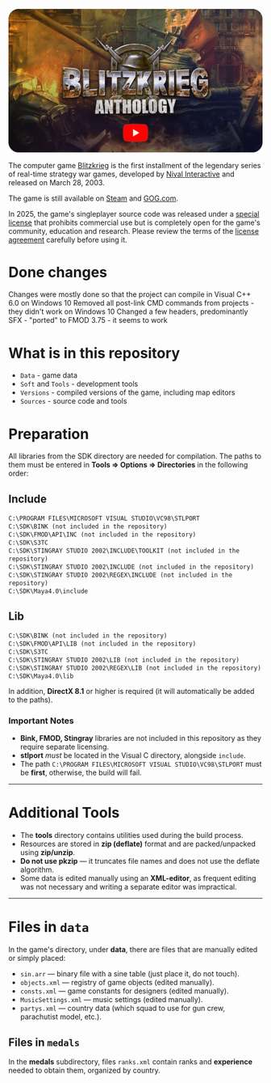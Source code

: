 
[![Blitzkrieg Trailer](Blitzkrieg.png)](https://www.youtube.com/watch?v=zNxMvTcsJbk)

The computer game [Blitzkrieg](https://wikipedia.org/wiki/Blitzkrieg_(video_game)) is the first installment of the legendary series of real-time strategy war games, developed by [Nival Interactive](http://nival.com/) and released on March 28, 2003.

The game is still available on [Steam](https://store.steampowered.com/app/313480/Blitzkrieg_Anthology/) and [GOG.com](https://www.gog.com/en/game/blitzkrieg_anthology).

In 2025, the game's singleplayer source code was released under a [special license](LICENSE.md) that prohibits commercial use but is completely open for the game's community, education and research.
Please review the terms of the [license agreement](LICENSE.md) carefully before using it.

# Done changes
Changes were mostly done so that the project can compile in Visual C++ 6.0 on Windows 10
Removed all post-link CMD commands from projects - they didn't work on Windows 10
Changed a few headers, predominantly SFX - "ported" to FMOD 3.75 - it seems to work

# What is in this repository
- `Data` - game data
- `Soft` and `Tools` - development tools
- `Versions` - compiled versions of the game, including map editors
- `Sources` - source code and tools

# Preparation

All libraries from the SDK directory are needed for compilation. The paths to them must be entered in **Tools => Options => Directories** in the following order:

## Include
```
C:\PROGRAM FILES\MICROSOFT VISUAL STUDIO\VC98\STLPORT
C:\SDK\BINK (not included in the repository)
C:\SDK\FMOD\API\INC (not included in the repository)
C:\SDK\S3TC
C:\SDK\STINGRAY STUDIO 2002\INCLUDE\TOOLKIT (not included in the repository)
C:\SDK\STINGRAY STUDIO 2002\INCLUDE (not included in the repository)
C:\SDK\STINGRAY STUDIO 2002\REGEX\INCLUDE (not included in the repository)
C:\SDK\Maya4.0\include
```

## Lib
```
C:\SDK\BINK (not included in the repository)
C:\SDK\FMOD\API\LIB (not included in the repository)
C:\SDK\S3TC
C:\SDK\STINGRAY STUDIO 2002\LIB (not included in the repository)
C:\SDK\STINGRAY STUDIO 2002\REGEX\LIB (not included in the repository)
C:\SDK\Maya4.0\lib
```

In addition, **DirectX 8.1** or higher is required (it will automatically be added to the paths).

### Important Notes

- **Bink, FMOD, Stingray** libraries are not included in this repository as they require separate licensing.
- **stlport** *must* be located in the Visual C directory, alongside `include`.
- The path `C:\PROGRAM FILES\MICROSOFT VISUAL STUDIO\VC98\STLPORT` must be **first**, otherwise, the build will fail.

---

# Additional Tools

- The **tools** directory contains utilities used during the build process.
- Resources are stored in **zip (deflate)** format and are packed/unpacked using **zip/unzip**.
- **Do not use pkzip** — it truncates file names and does not use the deflate algorithm.
- Some data is edited manually using an **XML-editor**, as frequent editing was not necessary and writing a separate editor was impractical.

---

# Files in `data`

In the game's directory, under **data**, there are files that are manually edited or simply placed:

- `sin.arr` — binary file with a sine table (just place it, do not touch).
- `objects.xml` — registry of game objects (edited manually).
- `consts.xml` — game constants for designers (edited manually).
- `MusicSettings.xml` — music settings (edited manually).
- `partys.xml` — country data (which squad to use for gun crew, parachutist model, etc.).

## Files in `medals`

In the **medals** subdirectory, files `ranks.xml` contain ranks and **experience** needed to obtain them, organized by country.
